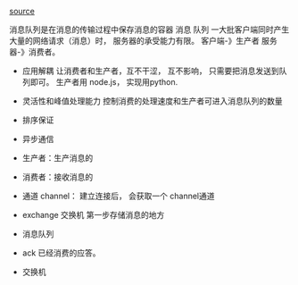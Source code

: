 [source](https://juejin.im/post/5dd8cd7ae51d4523501f7331)

消息队列是在消息的传输过程中保存消息的容器
消息  队列 
一大批客户端同时产生大量的网络请求（消息）时， 服务器的承受能力有限。 
客户端-》生产者 服务器-》消费者。 
- 应用解耦
  让消费者和生产者，互不干涩， 互不影响， 只需要把消息发送到队列即可。 生产者用 node.js， 实现用python.
- 灵活性和峰值处理能力
  控制消费的处理速度和生产者可进入消息队列的数量
- 排序保证
- 异步通信


- 生产者：生产消息的
- 消费者：接收消息的
- 通道 channel： 建立连接后， 会获取一个 channel通道
- exchange 交换机 第一步存储消息的地方
- 消息队列
- ack 已经消费的应答。

- 交换机
  
